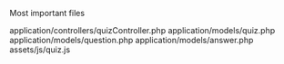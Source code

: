 Most important files

application/controllers/quizController.php
application/models/quiz.php
application/models/question.php
application/models/answer.php
assets/js/quiz.js
